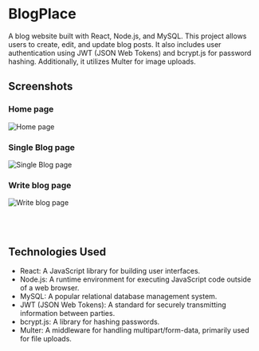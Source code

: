 # BlogPlace

A blog website built with React, Node.js, and MySQL. This project allows users to create, edit, and update blog posts. It also includes user authentication using JWT (JSON Web Tokens) and bcrypt.js for password hashing. Additionally, it utilizes Multer for image uploads.

## Screenshots

### Home page
![Home page](https://i.postimg.cc/QdSW6gBZ/Screenshot-645.png)

### Single Blog page
![Single Blog page](https://i.postimg.cc/FRXm389r/Screenshot-646.png)

### Write blog page
![Write blog page](https://i.postimg.cc/T2kFXFZK/Screenshot-647.png)

<br>
<br>

## Technologies Used

- React: A JavaScript library for building user interfaces.
- Node.js: A runtime environment for executing JavaScript code outside of a web browser.
- MySQL: A popular relational database management system.
- JWT (JSON Web Tokens): A standard for securely transmitting information between parties.
- bcrypt.js: A library for hashing passwords.
- Multer: A middleware for handling multipart/form-data, primarily used for file uploads.


